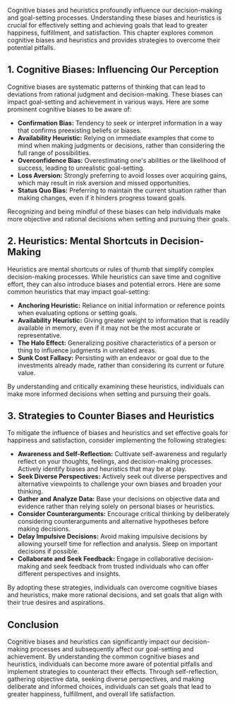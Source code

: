 
Cognitive biases and heuristics profoundly influence our decision-making and goal-setting processes. Understanding these biases and heuristics is crucial for effectively setting and achieving goals that lead to greater happiness, fulfillment, and satisfaction. This chapter explores common cognitive biases and heuristics and provides strategies to overcome their potential pitfalls.

**1. Cognitive Biases: Influencing Our Perception**
---------------------------------------------------

Cognitive biases are systematic patterns of thinking that can lead to deviations from rational judgment and decision-making. These biases can impact goal-setting and achievement in various ways. Here are some prominent cognitive biases to be aware of:

* **Confirmation Bias:** Tendency to seek or interpret information in a way that confirms preexisting beliefs or biases.
* **Availability Heuristic:** Relying on immediate examples that come to mind when making judgments or decisions, rather than considering the full range of possibilities.
* **Overconfidence Bias:** Overestimating one's abilities or the likelihood of success, leading to unrealistic goal-setting.
* **Loss Aversion:** Strongly preferring to avoid losses over acquiring gains, which may result in risk aversion and missed opportunities.
* **Status Quo Bias:** Preferring to maintain the current situation rather than making changes, even if it hinders progress toward goals.

Recognizing and being mindful of these biases can help individuals make more objective and rational decisions when setting and pursuing their goals.

**2. Heuristics: Mental Shortcuts in Decision-Making**
------------------------------------------------------

Heuristics are mental shortcuts or rules of thumb that simplify complex decision-making processes. While heuristics can save time and cognitive effort, they can also introduce biases and potential errors. Here are some common heuristics that may impact goal-setting:

* **Anchoring Heuristic:** Reliance on initial information or reference points when evaluating options or setting goals.
* **Availability Heuristic:** Giving greater weight to information that is readily available in memory, even if it may not be the most accurate or representative.
* **The Halo Effect:** Generalizing positive characteristics of a person or thing to influence judgments in unrelated areas.
* **Sunk Cost Fallacy:** Persisting with an endeavor or goal due to the investments already made, rather than considering its current or future value.

By understanding and critically examining these heuristics, individuals can make more informed decisions when setting and pursuing their goals.

**3. Strategies to Counter Biases and Heuristics**
--------------------------------------------------

To mitigate the influence of biases and heuristics and set effective goals for happiness and satisfaction, consider implementing the following strategies:

* **Awareness and Self-Reflection:** Cultivate self-awareness and regularly reflect on your thoughts, feelings, and decision-making processes. Actively identify biases and heuristics that may be at play.
* **Seek Diverse Perspectives:** Actively seek out diverse perspectives and alternative viewpoints to challenge your own biases and broaden your thinking.
* **Gather and Analyze Data:** Base your decisions on objective data and evidence rather than relying solely on personal biases or heuristics.
* **Consider Counterarguments:** Encourage critical thinking by deliberately considering counterarguments and alternative hypotheses before making decisions.
* **Delay Impulsive Decisions:** Avoid making impulsive decisions by allowing yourself time for reflection and analysis. Sleep on important decisions if possible.
* **Collaborate and Seek Feedback:** Engage in collaborative decision-making and seek feedback from trusted individuals who can offer different perspectives and insights.

By adopting these strategies, individuals can overcome cognitive biases and heuristics, make more rational decisions, and set goals that align with their true desires and aspirations.

**Conclusion**
--------------

Cognitive biases and heuristics can significantly impact our decision-making processes and subsequently affect our goal-setting and achievement. By understanding the common cognitive biases and heuristics, individuals can become more aware of potential pitfalls and implement strategies to counteract their effects. Through self-reflection, gathering objective data, seeking diverse perspectives, and making deliberate and informed choices, individuals can set goals that lead to greater happiness, fulfillment, and overall life satisfaction.
